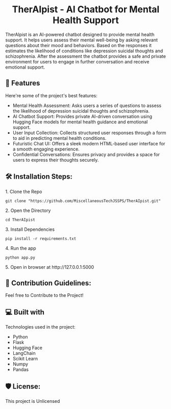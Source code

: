 <h1 align="center" id="title">TherAIpist - AI Chatbot for Mental Health Support</h1>

<p id="description">TherAIpist is an AI-powered chatbot designed to provide mental health support. It helps users assess their mental well-being by asking relevant questions about their mood and behaviors. Based on the responses it estimates the likelihood of conditions like depression suicidal thoughts and schizophrenia. After the assessment the chatbot provides a safe and private environment for users to engage in further conversation and receive emotional support.</p>

  
  
<h2>🧐 Features</h2>

Here're some of the project's best features:

*   Mental Health Assessment: Asks users a series of questions to assess the likelihood of depression suicidal thoughts and schizophrenia.
*   AI Chatbot Support: Provides private AI-driven conversation using Hugging Face models for mental health guidance and emotional support.
*   User Input Collection: Collects structured user responses through a form to aid in predicting mental health conditions.
*   Futuristic Chat UI: Offers a sleek modern HTML-based user interface for a smooth engaging experience.
*   Confidential Conversations: Ensures privacy and provides a space for users to express their thoughts securely.

<h2>🛠️ Installation Steps:</h2>

<p>1. Clone the Repo</p>

```
git clone "https://github.com/MiscellaneousTechJSSPS/TherAIpist.git"
```

<p>2. Open the Directory</p>

```
cd TherAIpist
```

<p>3. Install Dependencies</p>

```
pip install -r requirements.txt
```

<p>4. Run the app</p>

```
python app.py
```

<p>5. Open in browser at http://127.0.0.1:5000</p>

<h2>🍰 Contribution Guidelines:</h2>

Feel free to Contribute to the Project!

  
  
<h2>💻 Built with</h2>

Technologies used in the project:

*   Python
*   Flask
*   Hugging Face
*   LangChain
*   Scikit Learn
*   Numpy
*   Pandas

<h2>🛡️ License:</h2>

This project is Unlicensed